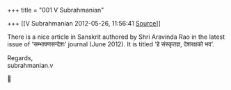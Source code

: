 +++
title = "001 V Subrahmanian"

+++
[[V Subrahmanian	2012-05-26, 11:56:41 [Source](https://groups.google.com/g/bvparishat/c/Ov6c_-AY3M8)]]



There is a nice article in Sanskrit authored by Shri Aravinda Rao in the latest issue of 'सम्भाषणसन्देशः’ journal (June 2012). It is titled 'हे संस्कृतज्ञ, देशरक्षको भव’.  
  
Regards,  
subrahmanian.v  



